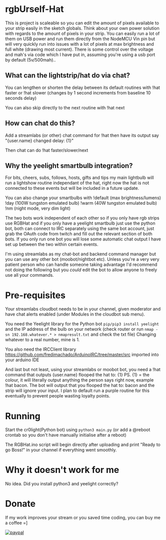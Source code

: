 # rgbUrself-Hat

This is project is scaleable so you can edit the amount of pixels available to your strip easily in the sketch globals. Think about your own power solution with regards to the amount of pixels in your strip. You can easily run a lot of them on USB power and run them directly from the NodeMCU Vin  pin but will very quickly run into issues with a lot of pixels at max brightness and full white (drawing most current). There is some control over the voltage and mah's via code which I have put in, assuming you're using a usb port by default (5v/500mah)..

## What  can the lightstrip/hat do via chat?

You can lengthen or shorten the delay between its default routines with !hat faster or !hat slower (changes by 1 second increments from baseline 10 seconds delay)

You can also skip directly to the next routine with !hat next

## How can chat do this?

Add a streamlabs (or other) chat command for !hat then have its output say  "{user.name} changed delay: {1}"

Then chat can do !hat faster/slower/next

## Why the yeelight smartbulb integration? 

For bits, cheers, subs, follows, hosts, gifts and tips my main lightbulb will run a lightshow routine independant of the hat, right now the hat is not connected to these events but will be included in a future update. 

You can also change your smartbulbs with !default (max brightness/lumens) !day (100W tungston emulated bulb) !warm (40W tungston emulated bulb) !nm (night mode, very dim light)

The two bots work independent of each other so if you only have rgb strips use RGBHat and if you only have a yeelight smartbulb just use the python bot, both can connect to IRC separately using the same bot account, just grab the OAuth code from twitch and fill out the relevant section of both bots. If you only run one bot you will lose some automatic chat output I have set up between the two within certain events.

I'm using streamlabs as my chat-bot and backend command manager but you can use any other bot (moobot/nightbot etc). Unless you're a very very patient person who can handle someone taking advantage I'd recommend not doing the following but you *could* edit the bot to allow anyone to freely use all your commands. 

# Pre-requisites

Your streamlabs cloudbot needs to be in your channel, given moderator and have chat alerts enabled (under Modules in the cloudbot sub menu).

You need the Yeelight library for the Python bot `pip/pip3 install yeelight` and the IP address of the bulb on your network (check router or run `nmap -sn 192.168.whatever.* > nmapresult.txt` and check the txt file) Changing whatever to a real number, mine is 1.

You also need the IRCClient library https://github.com/fredimachado/ArduinoIRC/tree/master/src imported into your arduino IDE

And last but not least, using your streamlabs or moobot bot, you need a !hat command that outputs {user.name} flooped the hat to: {1} 
PS. {1} = the colour, it will literally output anything the person says right now, example !hat bacon. The bot will output that you flooped the hat to: bacon and the strip will ignore your input. I plan to default run a purple routine for this eventually to prevent people wasting loyalty points.



# Running

Start the cr0light(Python bot) using `python3 main.py` (or add a @reboot crontab so you don't have manually initialise after a reboot)

The RGBHat.ino script will begin directly after uploading and print "Ready to go Boss!" in your channel if everything went smoothly.

# Why it doesn't work for me

No idea. Did you install python3 and yeelight correctly?

# Donate

If my work improves your stream or you saved time coding, you can buy me a coffee =]

[![paypal](https://www.paypalobjects.com/en_US/i/btn/btn_donateCC_LG.gif)](https://www.paypal.com/cgi-bin/webscr?cmd=_s-xclick&hosted_button_id=N2VPZXYRRXGN6)




